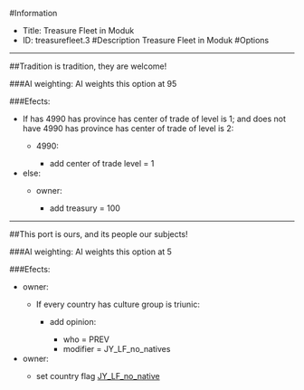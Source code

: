 #Information
 - Title: Treasure Fleet in Moduk
 - ID: treasurefleet.3
#Description
Treasure Fleet in Moduk
#Options

___
##Tradition is tradition, they are welcome!

###AI weighting:
AI weights this option at 95


###Efects:<ul><li>If has 4990 has province has center of trade of level is 1; and does not have 4990 has province has center of trade of level is 2:</li><ul><li>4990:</li><ul><li>add center of trade level = 1</li></ul></ul><li>else:</li><ul><li>owner:</li><ul><li>add treasury = 100</li></ul></ul></ul>

___
##This port is ours, and its people our subjects!

###AI weighting:
AI weights this option at 5


###Efects:<ul><li>owner:</li><ul><li>If every country has culture group is triunic:</li><ul><li>add opinion:</li><ul><li>who = PREV</li><li>modifier = JY_LF_no_natives</li></ul></ul></ul><li>owner:</li><ul><li>set country flag [JY_LF_no_native](../flags/jy_lf_no_native.md)</li></ul></ul>
